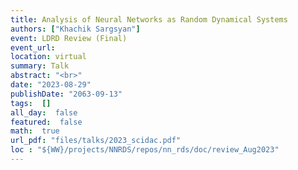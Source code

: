 ```yaml
---
title: Analysis of Neural Networks as Random Dynamical Systems
authors: ["Khachik Sargsyan"]
event: LDRD Review (Final)
event_url: 
location: virtual
summary: Talk
abstract: "<br>"
date: "2023-08-29"
publishDate: "2063-09-13"
tags:  []
all_day:  false
featured:  false
math:  true
url_pdf: "files/talks/2023_scidac.pdf"
loc : "${WW}/projects/NNRDS/repos/nn_rds/doc/review_Aug2023"
---
```

